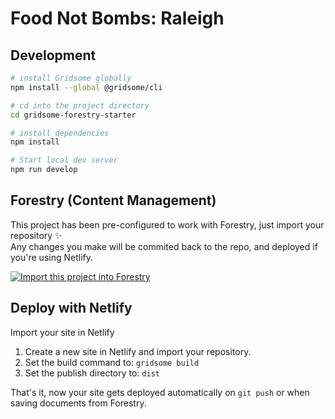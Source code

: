 # Food Not Bombs: Raleigh
## Development

```bash
# install Gridsome globally
npm install --global @gridsome/cli

# cd into the project directory
cd gridsome-forestry-starter

# install dependencies
npm install

# Start local dev server
npm run develop
```


## Forestry (Content Management)

This project has been pre-configured to work with Forestry, just import your repository ✨  
Any changes you make will be commited back to the repo, and deployed if you're using Netlify.

<p>
  <a href="https://app.forestry.io/quick-start?repo=itsnwa/gridsome-forestry-starter&amp;provider=github&amp;engine=vuepress" rel="nofollow"><img src="https://camo.githubusercontent.com/2455e97e4e989374a355fb0bea7ad364f2561c92/68747470733a2f2f6173736574732e666f7265737472792e696f2f696d706f72742d746f2d666f7265737472794b2e737667" alt="Import this project into Forestry" data-canonical-src="https://assets.forestry.io/import-to-forestryK.svg" style="max-width:100%;"></a>
</p>


## Deploy with Netlify

Import your site in Netlify

1. Create a new site in Netlify and import your repository.
2. Set the build command to: `gridsome build`
3. Set the publish directory to: `dist`

That's it, now your site gets deployed automatically on `git push` or when saving documents from Forestry.
